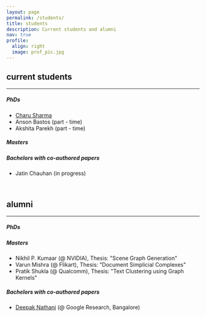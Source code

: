 ```yaml
---
layout: page
permalink: /students/
title: students
description: Current students and alumni
nav: true
profile:
  align: right
  image: prof_pic.jpg
---
```

## current students

---

##### PhDs

- [Charu Sharma](https://sites.google.com/site/charusharmacseiith/)
- Anson Bastos (part - time)
- Akshita Parekh (part - time)

##### Masters

##### Bachelors with co-authored papers

* Jatin Chauhan (in progress)

<br/>

## alumni

---

##### PhDs

##### Masters

- Nikhil P. Kumaar (@ NVIDIA), Thesis: "Scene Graph Generation"
- Varun Mishra (@ Flikart), Thesis: "Document Simplicial Complexes"
- Pratik Shukla (@ Qualcomm), Thesis: "Text Clustering using Graph Kernels"

##### Bachelors with co-authored papers

- [Deepak Nathani](https://deepakn97.github.io/) (@ Google Research, Bangalore)
